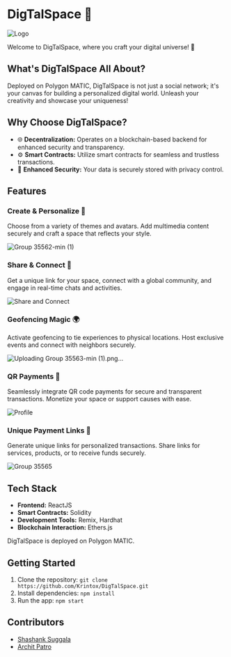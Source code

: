 # DigTalSpace 🚀

![Logo](https://github.com/Krintox/DigTalSpace/assets/91776131/9315face-867e-4cc7-837c-00aeedc84d64)

Welcome to DigTalSpace, where you craft your digital universe! 🌌

## What's DigTalSpace All About?

Deployed on Polygon MATIC, DigTalSpace is not just a social network; it's your canvas for building a personalized digital world. Unleash your creativity and showcase your uniqueness!

## Why Choose DigTalSpace?

- 🌐 **Decentralization:** Operates on a blockchain-based backend for enhanced security and transparency.
- ⚙️ **Smart Contracts:** Utilize smart contracts for seamless and trustless transactions.
- 🔐 **Enhanced Security:** Your data is securely stored with privacy control.

## Features

### Create & Personalize 🎨

Choose from a variety of themes and avatars. Add multimedia content securely and craft a space that reflects your style.

![Group 35562-min (1)](https://github.com/Krintox/DigTalSpace/assets/91776131/f6ae49ed-85e7-4661-ada1-080e742d42d6)


### Share & Connect 🔗

Get a unique link for your space, connect with a global community, and engage in real-time chats and activities.

![Share and Connect](https://github.com/Krintox/DigTalSpace/assets/91776131/af984dbe-3772-43bb-92d8-35aa17ebf7eb)

### Geofencing Magic 🌍

Activate geofencing to tie experiences to physical locations. Host exclusive events and connect with neighbors securely.

![Uploading Group 35563-min (1).png…]()

### QR Payments 💸

Seamlessly integrate QR code payments for secure and transparent transactions. Monetize your space or support causes with ease.

![Profile](https://github.com/Krintox/DigTalSpace/assets/91776131/93369ddc-48e9-4657-84ba-e961ac6cdaf1)


### Unique Payment Links 🔗

Generate unique links for personalized transactions. Share links for services, products, or to receive funds securely.

![Group 35565](https://github.com/Krintox/DigTalSpace/assets/91776131/e55c1811-c45a-4225-a62a-f238393c67e2)


## Tech Stack

- **Frontend:** ReactJS
- **Smart Contracts:** Solidity
- **Development Tools:** Remix, Hardhat
- **Blockchain Interaction:** Ethers.js

DigTalSpace is deployed on Polygon MATIC.

## Getting Started

1. Clone the repository: `git clone https://github.com/Krintox/DigTalSpace.git`
2. Install dependencies: `npm install`
3. Run the app: `npm start`

## Contributors

- [Shashank Suggala](https://github.com/Krintox)
- [Archit Patro](https://github.com/Archit-Patro)
